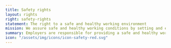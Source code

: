 ```yaml
---
title: Safety rights
layout: rights
right: safety-rights
statement: The right to a safe and healthy working environment
mission: We assure safe and healthy working conditions by setting and enforcing standards, and by providing training, outreach, education, and assistance.
summary: Employers are responsible for providing a safe and healthy workplace, along with any necessary safety gear.
icon: "/assets/img/icons/icon-safety-red.svg"
---
```

